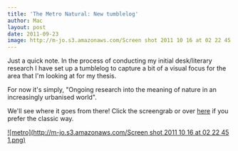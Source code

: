 ```yaml
---
title: 'The Metro Natural: New tumblelog'
author: Mac
layout: post
date: 2011-09-23
image: http://m-jo.s3.amazonaws.com/Screen shot 2011 10 16 at 02 22 45 1.png
---
```


Just a quick note. In the process of conducting my initial desk/literary research I have set up a tumblelog to capture a bit of a visual focus for the area that I'm looking at for my thesis. 

For now it's simply, "Ongoing research into the meaning of nature in an increasingly urbanised world".

We'll see where it goes from there! Click the screengrab or over [here][1] if you prefer the classic way.

[<span>![metro](http://m-jo.s3.amazonaws.com/Screen shot 2011 10 16 at 02 22 45 1.png)</span>][1]

 [1]: http://metronature.tumblr.com/